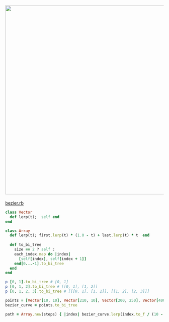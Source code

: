 # <img src="https://www.jasondavies.com/animated-bezier/full.png" width="600" height="whatever">

[bezier.rb](bezier.rb)

```ruby
class Vector
  def lerp(t);  self end
end

class Array
  def lerp(t); first.lerp(t) * (1.0 - t) + last.lerp(t) * t  end
  
  def to_bi_tree
    size == 2 ? self :
    each_index.map do |index|
      [self[index], self[index + 1]]
    end[0...-1].to_bi_tree
  end
end

p [0, 1].to_bi_tree # [0, 1]
p [0, 1, 2].to_bi_tree # [[0, 1], [1, 2]]
p [0, 1, 2, 3].to_bi_tree # [[[0, 1], [1, 2]], [[1, 2], [2, 3]]]

points = [Vector[10, 10], Vector[210, 10], Vector[200, 250], Vector[400, 10]]
bezier_curve = points.to_bi_tree

path = Array.new(steps) { |index| bezier_curve.lerp(index.to_f / (10 - 1)) }
```